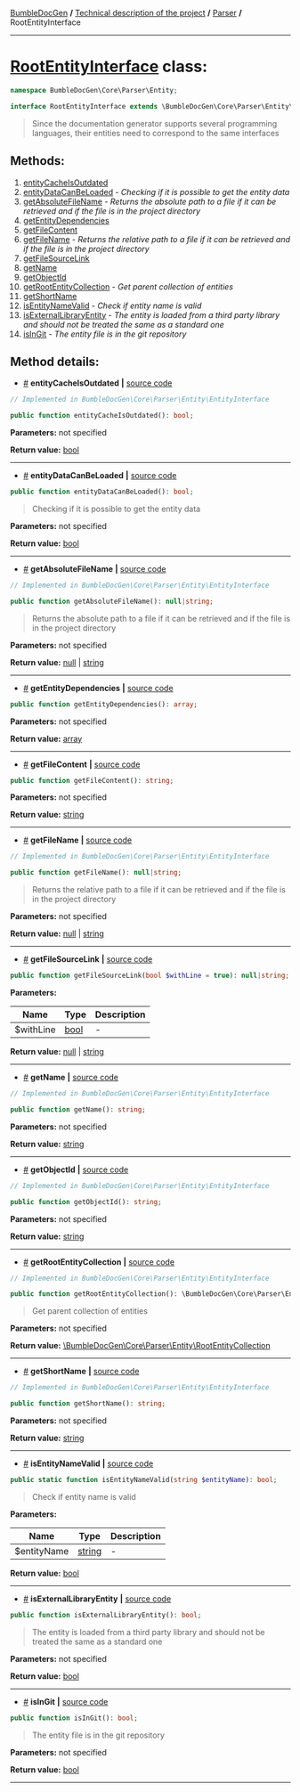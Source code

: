 <!-- {% raw %} -->
<embed> <a href="/docs/README.md">BumbleDocGen</a> <b>/</b> <a href="/docs/tech/readme.md">Technical description of the project</a> <b>/</b> <a href="/docs/tech/2.parser/readme.md">Parser</a> <b>/</b> RootEntityInterface<hr> </embed>

<h1>
    <a href="https://github.com/bumble-tech/bumble-doc-gen/blob/master/src/Core/Parser/Entity/RootEntityInterface.php#L11">RootEntityInterface</a> class:
</h1>





```php
namespace BumbleDocGen\Core\Parser\Entity;

interface RootEntityInterface extends \BumbleDocGen\Core\Parser\Entity\EntityInterface
```

<blockquote>Since the documentation generator supports several programming languages,
their entities need to correspond to the same interfaces</blockquote>







<h2>Methods:</h2>

<ol>
<li>
    <a href="#mentitycacheisoutdated">entityCacheIsOutdated</a>
    </li>
<li>
    <a href="#mentitydatacanbeloaded">entityDataCanBeLoaded</a>
    - <i>Checking if it is possible to get the entity data</i></li>
<li>
    <a href="#mgetabsolutefilename">getAbsoluteFileName</a>
    - <i>Returns the absolute path to a file if it can be retrieved and if the file is in the project directory</i></li>
<li>
    <a href="#mgetentitydependencies">getEntityDependencies</a>
    </li>
<li>
    <a href="#mgetfilecontent">getFileContent</a>
    </li>
<li>
    <a href="#mgetfilename">getFileName</a>
    - <i>Returns the relative path to a file if it can be retrieved and if the file is in the project directory</i></li>
<li>
    <a href="#mgetfilesourcelink">getFileSourceLink</a>
    </li>
<li>
    <a href="#mgetname">getName</a>
    </li>
<li>
    <a href="#mgetobjectid">getObjectId</a>
    </li>
<li>
    <a href="#mgetrootentitycollection">getRootEntityCollection</a>
    - <i>Get parent collection of entities</i></li>
<li>
    <a href="#mgetshortname">getShortName</a>
    </li>
<li>
    <a href="#misentitynamevalid">isEntityNameValid</a>
    - <i>Check if entity name is valid</i></li>
<li>
    <a href="#misexternallibraryentity">isExternalLibraryEntity</a>
    - <i>The entity is loaded from a third party library and should not be treated the same as a standard one</i></li>
<li>
    <a href="#misingit">isInGit</a>
    - <i>The entity file is in the git repository</i></li>
</ol>







<h2>Method details:</h2>

<div class='method_description-block'>

<ul>
<li><a name="mentitycacheisoutdated" href="#mentitycacheisoutdated">#</a>
 <b>entityCacheIsOutdated</b>
    <b>|</b> <a href="https://github.com/bumble-tech/bumble-doc-gen/blob/master/src/Core/Parser/Entity/EntityInterface.php#L30">source code</a></li>
</ul>

```php
// Implemented in BumbleDocGen\Core\Parser\Entity\EntityInterface

public function entityCacheIsOutdated(): bool;
```



<b>Parameters:</b> not specified

<b>Return value:</b> <a href='https://www.php.net/manual/en/language.types.boolean.php'>bool</a>


</div>
<hr>
<div class='method_description-block'>

<ul>
<li><a name="mentitydatacanbeloaded" href="#mentitydatacanbeloaded">#</a>
 <b>entityDataCanBeLoaded</b>
    <b>|</b> <a href="https://github.com/bumble-tech/bumble-doc-gen/blob/master/src/Core/Parser/Entity/RootEntityInterface.php#L21">source code</a></li>
</ul>

```php
public function entityDataCanBeLoaded(): bool;
```

<blockquote>Checking if it is possible to get the entity data</blockquote>

<b>Parameters:</b> not specified

<b>Return value:</b> <a href='https://www.php.net/manual/en/language.types.boolean.php'>bool</a>


</div>
<hr>
<div class='method_description-block'>

<ul>
<li><a name="mgetabsolutefilename" href="#mgetabsolutefilename">#</a>
 <b>getAbsoluteFileName</b>
    <b>|</b> <a href="https://github.com/bumble-tech/bumble-doc-gen/blob/master/src/Core/Parser/Entity/EntityInterface.php#L28">source code</a></li>
</ul>

```php
// Implemented in BumbleDocGen\Core\Parser\Entity\EntityInterface

public function getAbsoluteFileName(): null|string;
```

<blockquote>Returns the absolute path to a file if it can be retrieved and if the file is in the project directory</blockquote>

<b>Parameters:</b> not specified

<b>Return value:</b> <a href='https://www.php.net/manual/en/language.types.null.php'>null</a> | <a href='https://www.php.net/manual/en/language.types.string.php'>string</a>


</div>
<hr>
<div class='method_description-block'>

<ul>
<li><a name="mgetentitydependencies" href="#mgetentitydependencies">#</a>
 <b>getEntityDependencies</b>
    <b>|</b> <a href="https://github.com/bumble-tech/bumble-doc-gen/blob/master/src/Core/Parser/Entity/RootEntityInterface.php#L31">source code</a></li>
</ul>

```php
public function getEntityDependencies(): array;
```



<b>Parameters:</b> not specified

<b>Return value:</b> <a href='https://www.php.net/manual/en/language.types.array.php'>array</a>


</div>
<hr>
<div class='method_description-block'>

<ul>
<li><a name="mgetfilecontent" href="#mgetfilecontent">#</a>
 <b>getFileContent</b>
    <b>|</b> <a href="https://github.com/bumble-tech/bumble-doc-gen/blob/master/src/Core/Parser/Entity/RootEntityInterface.php#L38">source code</a></li>
</ul>

```php
public function getFileContent(): string;
```



<b>Parameters:</b> not specified

<b>Return value:</b> <a href='https://www.php.net/manual/en/language.types.string.php'>string</a>


</div>
<hr>
<div class='method_description-block'>

<ul>
<li><a name="mgetfilename" href="#mgetfilename">#</a>
 <b>getFileName</b>
    <b>|</b> <a href="https://github.com/bumble-tech/bumble-doc-gen/blob/master/src/Core/Parser/Entity/EntityInterface.php#L23">source code</a></li>
</ul>

```php
// Implemented in BumbleDocGen\Core\Parser\Entity\EntityInterface

public function getFileName(): null|string;
```

<blockquote>Returns the relative path to a file if it can be retrieved and if the file is in the project directory</blockquote>

<b>Parameters:</b> not specified

<b>Return value:</b> <a href='https://www.php.net/manual/en/language.types.null.php'>null</a> | <a href='https://www.php.net/manual/en/language.types.string.php'>string</a>


</div>
<hr>
<div class='method_description-block'>

<ul>
<li><a name="mgetfilesourcelink" href="#mgetfilesourcelink">#</a>
 <b>getFileSourceLink</b>
    <b>|</b> <a href="https://github.com/bumble-tech/bumble-doc-gen/blob/master/src/Core/Parser/Entity/RootEntityInterface.php#L40">source code</a></li>
</ul>

```php
public function getFileSourceLink(bool $withLine = true): null|string;
```



<b>Parameters:</b>

<table>
    <thead>
    <tr>
        <th>Name</th>
        <th>Type</th>
        <th>Description</th>
    </tr>
    </thead>
    <tbody>
            <tr>
            <td>$withLine</td>
            <td><a href='https://www.php.net/manual/en/language.types.boolean.php'>bool</a></td>
            <td>-</td>
        </tr>
        </tbody>
</table>

<b>Return value:</b> <a href='https://www.php.net/manual/en/language.types.null.php'>null</a> | <a href='https://www.php.net/manual/en/language.types.string.php'>string</a>


</div>
<hr>
<div class='method_description-block'>

<ul>
<li><a name="mgetname" href="#mgetname">#</a>
 <b>getName</b>
    <b>|</b> <a href="https://github.com/bumble-tech/bumble-doc-gen/blob/master/src/Core/Parser/Entity/EntityInterface.php#L16">source code</a></li>
</ul>

```php
// Implemented in BumbleDocGen\Core\Parser\Entity\EntityInterface

public function getName(): string;
```



<b>Parameters:</b> not specified

<b>Return value:</b> <a href='https://www.php.net/manual/en/language.types.string.php'>string</a>


</div>
<hr>
<div class='method_description-block'>

<ul>
<li><a name="mgetobjectid" href="#mgetobjectid">#</a>
 <b>getObjectId</b>
    <b>|</b> <a href="https://github.com/bumble-tech/bumble-doc-gen/blob/master/src/Core/Parser/Entity/EntityInterface.php#L9">source code</a></li>
</ul>

```php
// Implemented in BumbleDocGen\Core\Parser\Entity\EntityInterface

public function getObjectId(): string;
```



<b>Parameters:</b> not specified

<b>Return value:</b> <a href='https://www.php.net/manual/en/language.types.string.php'>string</a>


</div>
<hr>
<div class='method_description-block'>

<ul>
<li><a name="mgetrootentitycollection" href="#mgetrootentitycollection">#</a>
 <b>getRootEntityCollection</b>
    <b>|</b> <a href="https://github.com/bumble-tech/bumble-doc-gen/blob/master/src/Core/Parser/Entity/EntityInterface.php#L14">source code</a></li>
</ul>

```php
// Implemented in BumbleDocGen\Core\Parser\Entity\EntityInterface

public function getRootEntityCollection(): \BumbleDocGen\Core\Parser\Entity\RootEntityCollection;
```

<blockquote>Get parent collection of entities</blockquote>

<b>Parameters:</b> not specified

<b>Return value:</b> <a href='https://github.com/bumble-tech/bumble-doc-gen/blob/master/src/Core/Parser/Entity/RootEntityCollection.php'>\BumbleDocGen\Core\Parser\Entity\RootEntityCollection</a>


</div>
<hr>
<div class='method_description-block'>

<ul>
<li><a name="mgetshortname" href="#mgetshortname">#</a>
 <b>getShortName</b>
    <b>|</b> <a href="https://github.com/bumble-tech/bumble-doc-gen/blob/master/src/Core/Parser/Entity/EntityInterface.php#L18">source code</a></li>
</ul>

```php
// Implemented in BumbleDocGen\Core\Parser\Entity\EntityInterface

public function getShortName(): string;
```



<b>Parameters:</b> not specified

<b>Return value:</b> <a href='https://www.php.net/manual/en/language.types.string.php'>string</a>


</div>
<hr>
<div class='method_description-block'>

<ul>
<li><a name="misentitynamevalid" href="#misentitynamevalid">#</a>
 <b>isEntityNameValid</b>
    <b>|</b> <a href="https://github.com/bumble-tech/bumble-doc-gen/blob/master/src/Core/Parser/Entity/RootEntityInterface.php#L16">source code</a></li>
</ul>

```php
public static function isEntityNameValid(string $entityName): bool;
```

<blockquote>Check if entity name is valid</blockquote>

<b>Parameters:</b>

<table>
    <thead>
    <tr>
        <th>Name</th>
        <th>Type</th>
        <th>Description</th>
    </tr>
    </thead>
    <tbody>
            <tr>
            <td>$entityName</td>
            <td><a href='https://www.php.net/manual/en/language.types.string.php'>string</a></td>
            <td>-</td>
        </tr>
        </tbody>
</table>

<b>Return value:</b> <a href='https://www.php.net/manual/en/language.types.boolean.php'>bool</a>


</div>
<hr>
<div class='method_description-block'>

<ul>
<li><a name="misexternallibraryentity" href="#misexternallibraryentity">#</a>
 <b>isExternalLibraryEntity</b>
    <b>|</b> <a href="https://github.com/bumble-tech/bumble-doc-gen/blob/master/src/Core/Parser/Entity/RootEntityInterface.php#L26">source code</a></li>
</ul>

```php
public function isExternalLibraryEntity(): bool;
```

<blockquote>The entity is loaded from a third party library and should not be treated the same as a standard one</blockquote>

<b>Parameters:</b> not specified

<b>Return value:</b> <a href='https://www.php.net/manual/en/language.types.boolean.php'>bool</a>


</div>
<hr>
<div class='method_description-block'>

<ul>
<li><a name="misingit" href="#misingit">#</a>
 <b>isInGit</b>
    <b>|</b> <a href="https://github.com/bumble-tech/bumble-doc-gen/blob/master/src/Core/Parser/Entity/RootEntityInterface.php#L36">source code</a></li>
</ul>

```php
public function isInGit(): bool;
```

<blockquote>The entity file is in the git repository</blockquote>

<b>Parameters:</b> not specified

<b>Return value:</b> <a href='https://www.php.net/manual/en/language.types.boolean.php'>bool</a>


</div>
<hr>

<!-- {% endraw %} -->